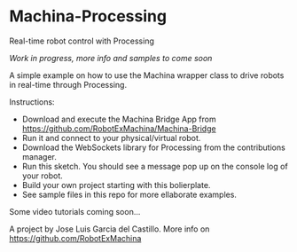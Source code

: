 # Machina-Processing
Real-time robot control with Processing

_Work in progress, more info and samples to come soon_

A simple example on how to use the Machina wrapper class to drive robots in real-time through Processing.

Instructions:
  - Download and execute the Machina Bridge App from https://github.com/RobotExMachina/Machina-Bridge
  - Run it and connect to your physical/virtual robot.
  - Download the WebSockets library for Processing from the contributions manager.
  - Run this sketch. You should see a message pop up on the console log of your robot.
  - Build your own project starting with this bolierplate.
  - See sample files in this repo for more ellaborate examples.

Some video tutorials coming soon...

A project by Jose Luis Garcia del Castillo. More info on https://github.com/RobotExMachina
